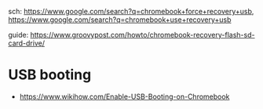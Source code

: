sch: https://www.google.com/search?q=chromebook+force+recovery+usb, https://www.google.com/search?q=chromebook+use+recovery+usb

guide: https://www.groovypost.com/howto/chromebook-recovery-flash-sd-card-drive/

# USB booting
- https://www.wikihow.com/Enable-USB-Booting-on-Chromebook
